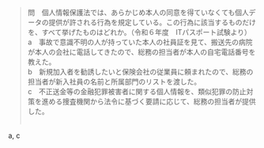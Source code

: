 >問　個人情報保護法では、あらかじめ本人の同意を得ていなくても個人データの提供が許される行為を規定している。この行為に該当するものだけを、すべて挙げたものはどれか。（令和６年度　ITパスポート試験より）<br>
>a　事故で意識不明の人が持っていた本人の社員証を見て、搬送先の病院が本人の会社に電話してきたので、総務の担当者が本人の自宅電話番号を教えた。<br>
>b　新規加入者を勧誘したいと保険会社の従業員に頼まれたので、総務の担当者が新入社員の名前と所属部門のリストを渡した。<br>
>c　不正送金等の金融犯罪被害者に関する個人情報を、類似犯罪の防止対策を進める捜査機関から法令に基づく要請に応じて、総務の担当者が提供した。<br>
><br>

a, c
